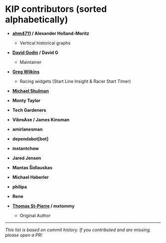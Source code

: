 KIP contributors (sorted alphabetically)
============================================

* **[ahm4711](https://github.com/ahm4711) / Alexander Holland-Moritz**
  * Vertical historical graphs

* **[David Godin](https://github.com/godind) / David G**
  * Maintainer

* **[Greg Wilkins](https://github.com/gregw)**
  * Racing widgets (Start Line Insight & Racer Start Timer)

* **[Michael Shulman](https://github.com/mshulman)**
* **Monty Taylor**
* **Tech Gardeners**
* **VibroAxe / James Kinsman**
* **amirlanesman**
* **dependabot[bot]**
* **instantchow**
* **Jared Jensen**
* **Mantas Šidlauskas**
* **Michael Haberler**
* **philipa**
* **Rene**

* **[Thomas St-Pierre](https://github.com/mxtommy) / mxtommy**
  * Original Author

---

_This list is based on commit history. If you contributed and are missing, please open a PR!_
